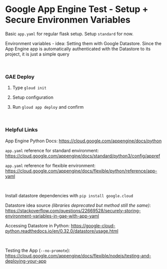 
# Google App Engine Test - Setup + Secure Environmen Variables

Basic `app.yaml` for regular flask setup. Setup `standard` for now.

Environment variables - idea: Setting them with Google Datastore. Since the App Engine app 
is automatically authenticated with the Datastore to its project, it is just a simple query

<br/>

### GAE Deploy

1. Type `gloud init`

2. Setup configuration 

3. Run `gloud app deploy` and confirm

<br/>

### Helpful Links

App Engine Python Docs:
https://cloud.google.com/appengine/docs/python

`app.yaml` reference for standard environment:
https://cloud.google.com/appengine/docs/standard/python3/config/appref

`app.yaml` reference for flexible environment:
https://cloud.google.com/appengine/docs/flexible/python/reference/app-yaml

<br/>

Install datastore dependencies with `pip install google.cloud`

Datastore idea source *(libraries deprecated but method still the same)*:
https://stackoverflow.com/questions/22669528/securely-storing-environment-variables-in-gae-with-app-yaml

Accessing Datastore in Python:
https://google-cloud-python.readthedocs.io/en/0.32.0/datastore/usage.html

<br/>

Testing the App (`--no-promote`):
https://cloud.google.com/appengine/docs/flexible/nodejs/testing-and-deploying-your-app
